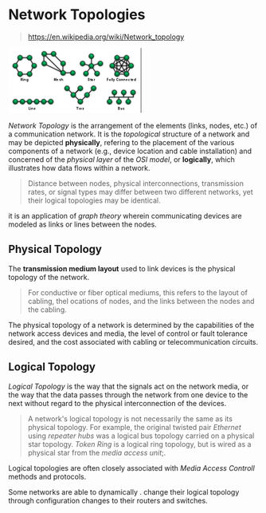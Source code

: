 # Network Topologies

> https://en.wikipedia.org/wiki/Network_topology

![](2021-07-18-14-41-51.png)

*Network Topology* is the arrangement of the elements (links, nodes, etc.) of a communication network. It is the *topological* structure of a network and may be depicted **physically**, refering to the placement of the various components of a network (e.g., device location and cable installation) and concerned of the *physical layer* of the *OSI model*, or **logically**, which illustrates how data flows within a network.

> Distance between nodes, physical interconnections, transmission rates, or signal types may differ between two different networks, yet their logical topologies may be identical.

it is an application of *graph theory* wherein communicating devices are modeled as links or lines between the nodes.

## Physical Topology

The **transmission medium layout** used to link devices is the physical topology of the network.

> For conductive or fiber optical mediums, this refers to the layout of cabling, thel ocations of nodes, and the links between the nodes and the cabling.

The physical topology of a network is determined by the capabilities of the network access devices and media, the level of control or fault tolerance desired, and the cost associated with cabling or telecommunication circuits.

## Logical Topology

*Logical Topology* is the way that the signals act on the network media, or the way that the data passes through the network from one device to the next without regard to the physical interconnection of the devices.

> A network's logical topology is not necessarily the same as its physical topology. For example, the original twisted pair *Ethernet* using *repeater hubs* was a logical bus topology carried on a physical star topology. *Token Ring* is a logical ring topology, but is wired as a physical star from the *media access unit*;.

Logical topologies are often closely associated with *Media Access Controll* methods and protocols.

Some networks are able to dynamically .
change their logical topology through configuration changes to their routers and switches.
